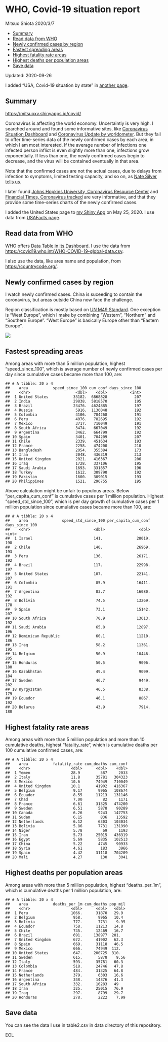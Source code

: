 WHO, Covid-19 situation report
================
Mitsuo Shiota
2020/3/7

  - [Summary](#summary)
  - [Read data from WHO](#read-data-from-who)
  - [Newly confirmed cases by region](#newly-confirmed-cases-by-region)
  - [Fastest spreading areas](#fastest-spreading-areas)
  - [Highest fatality rate areas](#highest-fatality-rate-areas)
  - [Highest deaths per population
    areas](#highest-deaths-per-population-areas)
  - [Save data](#save-data)

Updated: 2020-09-26

I added “USA, Covid-19 situation by state” in [another page](USA.md).

## Summary

<https://mitsuoxv.shinyapps.io/covid/>

Coronavirus is affecting the world economy. Uncertaintiy is very high. I
searched around and found some informative sites, like [Coronavirus
Situation
Dashboard](https://who.maps.arcgis.com/apps/opsdashboard/index.html#/c88e37cfc43b4ed3baf977d77e4a0667)
and [Coronavirus Update by
worldometer](https://www.worldometers.info/coronavirus/). But they fail
to offer time-series data of the newly confirmed cases by each area, in
which I am most interested. If the average number of infections one
infected person inflict is even slightly more than one, infections grow
exponentially. If less than one, the newly confirmed cases begin to
decrease, and the virus will be contained eventually in that area.

Note that the confirmed cases are not the actual cases, due to delays
from infection to symptoms, limited testing capacity, and so on, as
[Nate Silver tells
us](https://fivethirtyeight.com/features/coronavirus-case-counts-are-meaningless/).

I later found [Johns Hopkins University, Coronavirus Resource
Center](https://coronavirus.jhu.edu/) and [Financial Times, Coronavirus
tracked](https://www.ft.com/content/a26fbf7e-48f8-11ea-aeb3-955839e06441)
are very informative, and that they provide some time-series charts of
the newly confirmed cases.

I added the United States page to [my Shiny
App](https://mitsuoxv.shinyapps.io/covid/) on May 25, 2020. I use data
from [USAFacts
page](https://usafacts.org/visualizations/coronavirus-covid-19-spread-map/).

## Read data from WHO

WHO offers [Data Table in its Dashboard](https://covid19.who.int/table).
I use the data from
<https://covid19.who.int/WHO-COVID-19-global-data.csv>.

I also use the data, like area name and population, from
<https://countrycode.org/>.

## Newly confirmed cases by region

I watch newly confirmed cases. China is suceeding to contain the
coronavirus, but areas outside China now face the challenge.

Region classification is mostly based on [UN M49
Standard](https://unstats.un.org/unsd/methodology/m49/). One exception
is “West Europe”, which I make by combining “Western”, “Northern” and
“Southern Europe”. “West Europe” is basically Europe other than
“Eastern Europe”.

![](README_files/figure-gfm/chart-1.png)<!-- -->

## Fastest spreading areas

Among areas with more than 5 million population, highest
“speed\_since\_100”, which is average number of newly confirmed cases
per day since cumulative cases became more than 100, are:

    ## # A tibble: 20 x 4
    ##    area           speed_since_100 cum_conf days_since_100
    ##    <chr>                    <dbl>    <dbl>          <int>
    ##  1 United States           33182.  6868828            207
    ##  2 India                   29838.  5818570            195
    ##  3 Brazil                  23476.  4624885            197
    ##  4 Russia                   5916.  1136048            192
    ##  5 Colombia                 4106.   784268            191
    ##  6 Peru                     4076.   782695            192
    ##  7 Mexico                   3717.   710049            191
    ##  8 South Africa             3474.   667049            192
    ##  9 Argentina                3462.   664799            192
    ## 10 Spain                    3401.   704209            207
    ## 11 Chile                    2339.   451634            193
    ## 12 France                   2258.   474200            210
    ## 13 Bangladesh               2054.   355384            173
    ## 14 Iran                     2048.   436319            213
    ## 15 United Kingdom           2021.   416367            206
    ## 16 Iraq                     1728.   337106            195
    ## 17 Saudi Arabia             1693.   331857            196
    ## 18 Turkey                   1612.   309790            192
    ## 19 Pakistan                 1600.   309015            193
    ## 20 Philippines              1521.   296755            195

Above calculation might be unfair to populous areas. Below
“per\_capita\_cum\_conf” is cumulative cases per 1 million population.
Highest “speed\_std\_since\_100”, which is per day growth of cumulative
cases per 1 million population since cumulative cases became more than
100, are:

    ## # A tibble: 20 x 4
    ##    area               speed_std_since_100 per_capita_cum_conf days_since_100
    ##    <chr>                            <dbl>               <dbl>          <int>
    ##  1 Israel                           141.               28019.            198
    ##  2 Chile                            140.               26969.            193
    ##  3 Peru                             136.               26171.            192
    ##  4 Brazil                           117.               22998.            197
    ##  5 United States                    107.               22141.            207
    ##  6 Colombia                          85.9              16411.            191
    ##  7 Argentina                         83.7              16080.            192
    ##  8 Bolivia                           74.5              13269.            178
    ##  9 Spain                             73.1              15142.            207
    ## 10 South Africa                      70.9              13613.            192
    ## 11 Saudi Arabia                      65.8              12897.            196
    ## 12 Dominican Republic                60.1              11210.            186
    ## 13 Iraq                              58.2              11361.            195
    ## 14 Belgium                           50.9              10446.            205
    ## 15 Honduras                          50.5               9096.            180
    ## 16 Kazakhstan                        49.4               9099.            184
    ## 17 Sweden                            46.7               9449.            202
    ## 18 Kyrgyzstan                        46.5               8338.            179
    ## 19 Ecuador                           46.1               8867.            192
    ## 20 Belarus                           43.9               7914.            180

## Highest fatality rate areas

Among areas with more than 5 million population and more than 10
cumulative deaths, highest “fatality\_rate”, which is cumulative deaths
per 100 cumulative confirmed cases, are:

    ## # A tibble: 20 x 4
    ##    area           fatality_rate cum_deaths cum_conf
    ##    <chr>                  <dbl>      <dbl>    <dbl>
    ##  1 Yemen                  28.9         587     2033
    ##  2 Italy                  11.8       35781   304323
    ##  3 Mexico                 10.6       74949   710049
    ##  4 United Kingdom         10.1       41902   416367
    ##  5 Belgium                 9.17       9965   108674
    ##  6 Ecuador                 8.55      11213   131146
    ##  7 Chad                    7.00         82     1171
    ##  8 France                  6.61      31325   474200
    ##  9 Sweden                  6.51       5878    90289
    ## 10 Canada                  6.26       9243   147753
    ## 11 Sudan                   6.15        836    13592
    ## 12 Netherlands             6.12       6303   103034
    ## 13 Bolivia                 5.86       7731   131990
    ## 14 Niger                   5.78         69     1193
    ## 15 Iran                    5.73      25015   436319
    ## 16 Egypt                   5.69       5835   102513
    ## 17 China                   5.22       4745    90933
    ## 18 Syria                   4.61        183     3966
    ## 19 Spain                   4.42      31118   704209
    ## 20 Mali                    4.27        130     3041

## Highest deaths per population areas

Among areas with more than 5 million population, highest
“deaths\_per\_1m”, which is cumulative deaths per 1 million
population, are:

    ## # A tibble: 20 x 4
    ##    area           deaths_per_1m cum_deaths pop_mil
    ##    <chr>                  <dbl>      <dbl>   <dbl>
    ##  1 Peru                   1066.      31870   29.9 
    ##  2 Belgium                 958.       9965   10.4 
    ##  3 Bolivia                 777.       7731    9.95
    ##  4 Ecuador                 758.      11213   14.8 
    ##  5 Chile                   745.      12469   16.7 
    ##  6 Brazil                  691.     138977  201.  
    ##  7 United Kingdom          672.      41902   62.3 
    ##  8 Spain                   669.      31118   46.5 
    ##  9 Mexico                  666.      74949  112.  
    ## 10 United States           647.     200725  310.  
    ## 11 Sweden                  615.       5878    9.56
    ## 12 Italy                   593.      35781   60.3 
    ## 13 Colombia                518.      24746   47.8 
    ## 14 France                  484.      31325   64.8 
    ## 15 Netherlands             379.       6303   16.6 
    ## 16 Argentina               348.      14376   41.3 
    ## 17 South Africa            332.      16283   49   
    ## 18 Iran                    325.      25015   76.9 
    ## 19 Iraq                    297.       8799   29.7 
    ## 20 Honduras                278.       2222    7.99

## Save data

You can see the data I use in table2.csv in data directory of this
repository.

EOL
